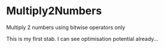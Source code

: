 # Multiply2Numbers
Multiply 2 numbers using bitwise operators only

This is my first stab. I can see optimisation potential already...
